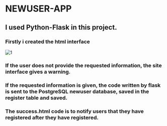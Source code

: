 # NEWUSER-APP

## I used Python-Flask in this project.

### Firstly i created the html interface
![1](https://user-images.githubusercontent.com/76625335/135093490-234947f7-e369-4792-806e-ae0214194a44.PNG)
### If the user does not provide the requested information, the site interface gives a warning.

### If the requested information is given, the code written by flask is sent to the PostgreSQL newuser database, saved in the register table and saved.

### The success.html code is to notify users that they have registered after they have registered.

